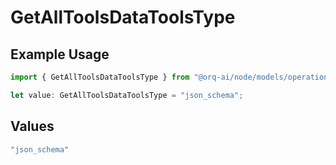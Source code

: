 # GetAllToolsDataToolsType

## Example Usage

```typescript
import { GetAllToolsDataToolsType } from "@orq-ai/node/models/operations";

let value: GetAllToolsDataToolsType = "json_schema";
```

## Values

```typescript
"json_schema"
```